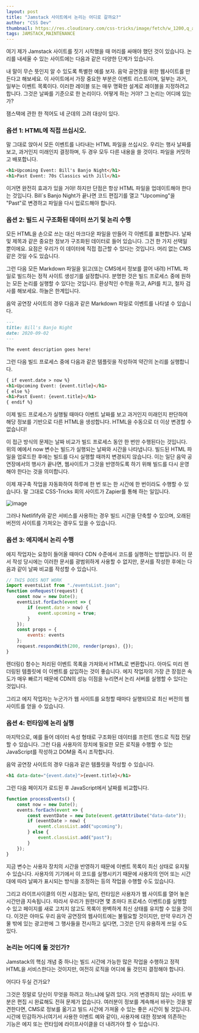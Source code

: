 ```yaml
---
layout: post
title: "Jamstack 사이트에서 논리는 어디로 갈까요?"
author: "CSS Dev"
thumbnail: https://res.cloudinary.com/css-tricks/image/fetch/w_1200,q_auto,f_auto/https://css-tricks.com/wp-content/uploads/2020/08/assembly-line.png
tags: JAMSTACK,MAINTENANCE
---
```


여기 제가 Jamstack 사이트를 짓기 시작했을 때 머리를 싸매야 했던 것이 있습니다. 논리를 내세울 수 있는 사이트에는 다음과 같은 다양한 단계가 있습니다.

내 말이 무슨 뜻인지 알 수 있도록 특별한 예를 보자. 음악 공연장을 위한 웹사이트를 만든다고 해보세요. 이 사이트에서 가장 중요한 부분은 이벤트 리스트이며, 일부는 과거, 일부는 이벤트 목록이다. 이러한 레이블 또는 매우 명확한 설계로 레이블을 지정하려고 합니다. 그것은 날짜를 기준으로 한 논리이다. 어떻게 하는 거야? 그 논리는 어디에 있는가?

잼스택에 관한 한 적어도 네 군데의 고려 대상이 있다.

### 옵션 1: HTML에 직접 쓰십시오.

말 그대로 앉아서 모든 이벤트를 나타내는 HTML 파일을 쓰십시오. 우리는 행사 날짜를 보고, 과거인지 미래인지 결정하며, 두 경우 모두 다른 내용을 쓸 것이다. 파일을 커밋하고 배포합니다.

```html
<h1>Upcoming Event: Bill's Banjo Night</h1>
<h1>Past Event: 70s Classics with Jill</h1>
```

이거면 완전히 효과가 있을 거야! 하지만 단점은 항상 HTML 파일을 업데이트해야 한다는 것입니다. Bill`s Banjo Night가 끝나면 코드 편집기를 열고 "Upcoming"을 "Past"로 변경하고 파일을 다시 업로드해야 합니다.

### 옵션 2: 빌드 시 구조화된 데이터 쓰기 및 논리 수행

모든 HTML을 손으로 쓰는 대신 마크다운 파일을 만들어 각 이벤트를 표현합니다. 날짜 및 제목과 같은 중요한 정보가 구조화된 데이터로 들어 있습니다. 그건 한 가지 선택일 뿐이에요. 요점은 우리가 이 데이터에 직접 접근할 수 있다는 것입니다. 머리 없는 CMS 같은 것일 수도 있습니다.

그런 다음 모든 Markdown 파일을 읽고(또는 CMS에서 정보를 끌어 내려) HTML 파일로 빌드하는 정적 사이트 생성기를 설정합니다. 분명한 것은 빌드 프로세스 중에 원하는 모든 논리를 실행할 수 있다는 것입니다. 환상적인 수학을 하고, API를 치고, 철자 검사를 해보세요. 하늘은 한계입니다.

음악 공연장 사이트의 경우 다음과 같은 Markdown 파일로 이벤트를 나타낼 수 있습니다.

```markdown
---
title: Bill's Banjo Night
date: 2020-09-02
---

The event description goes here!
```

그런 다음 빌드 프로세스 중에 다음과 같은 템플릿을 작성하여 약간의 논리를 실행합니다.

```html
{ if event.date > now %}
<h1>Upcoming Event: {event.title}</h1>
{ else %}
<h1>Past Event: {event.title}</h1>
{ endif %}
```

이제 빌드 프로세스가 실행될 때마다 이벤트 날짜를 보고 과거인지 미래인지 판단하여 해당 정보를 기반으로 다른 HTML을 생성합니다. HTML을 수동으로 더 이상 변경할 수 없습니다!

이 접근 방식의 문제는 날짜 비교가 빌드 프로세스 동안 한 번만 수행된다는 것입니다. 위의 예에서 now 변수는 빌드가 실행되는 날짜와 시간을 나타냅니다. 빌드된 HTML 파일을 업로드한 후에는 빌드를 다시 실행할 때까지 변경되지 않습니다. 이는 일단 음악 공연장에서의 행사가 끝나면, 웹사이트가 그것을 반영하도록 하기 위해 빌드를 다시 운영해야 한다는 것을 의미합니다.

이제 재구축 작업을 자동화하여 하루에 한 번 또는 한 시간에 한 번이라도 수행할 수 있습니다. 말 그대로 CSS-Tricks 회의 사이트가 Zapier를 통해 하는 일입니다.

![image](https://i1.wp.com/css-tricks.com/wp-content/uploads/2020/08/YIheuQLw.png?resize=1024%2C677&ssl=1)

그러나 Netlifify와 같은 서비스를 사용하는 경우 빌드 시간을 단축할 수 있으며, 오래된 버전의 사이트를 가져오는 경우도 있을 수 있습니다.

### 옵션 3: 에지에서 논리 수행

에지 작업자는 요청이 들어올 때마다 CDN 수준에서 코드를 실행하는 방법입니다. 이 문서 작성 당시에는 이러한 문서를 광범위하게 사용할 수 없지만, 문서를 작성한 후에는 다음과 같이 날짜 비교를 작성할 수 있습니다.

```js
// THIS DOES NOT WORK
import eventsList from "./eventsList.json";
function onRequest(request) {
    const now = new Date();
    eventList.forEach(event => {
        if (event.date > now) {
            event.upcoming = true;
        }
    });
    const props = {
        events: events
    };
    request.respondWith(200, render(props), {});
}
```

렌더링() 함수는 처리된 이벤트 목록을 가져와서 HTML로 변환합니다. 아마도 미리 렌더링된 템플릿에 이 이벤트를 삽입하는 것이 좋습니다. 에지 작업자의 가장 큰 장점은 속도가 매우 빠르기 때문에 CDN의 성능 이점을 누리면서 논리 서버를 실행할 수 있다는 것입니다.

그리고 에지 작업자는 누군가가 웹 사이트를 요청할 때마다 실행되므로 최신 버전의 웹 사이트를 얻을 수 있습니다.

### 옵션 4: 런타임에 논리 실행

마지막으로, 예를 들어 데이터 속성 형태로 구조화된 데이터를 프런트 엔드로 직접 전달할 수 있습니다. 그런 다음 사용자의 장치에 필요한 모든 로직을 수행할 수 있는 JavaScript를 작성하고 DOM을 즉시 조작합니다.

음악 공연장 사이트의 경우 다음과 같은 템플릿을 작성할 수 있습니다.

```html
<h1 data-date="{event.date}">{event.title}</h1>
```

그런 다음 페이지가 로드된 후 JavaScript에서 날짜를 비교합니다.

```js
function processEvents() {
    const now = new Date();
    events.forEach(event => {
        const eventDate = new Date(event.getAttribute("data-date"));
        if (eventDate > now) {
            event.classList.add("upcoming");
        } else {
            event.classList.add("past");
        }
    });
}
```

지금 변수는 사용자 장치의 시간을 반영하기 때문에 이벤트 목록이 최신 상태로 유지될 수 있습니다. 사용자의 기기에서 이 코드를 실행시키기 때문에 사용자의 언어 또는 시간대에 따라 날짜가 표시되는 방식을 조정하는 등의 작업을 수행할 수도 있습니다.

그리고 라이프사이클의 이전 시점과는 달리, 런타임은 사용자가 웹 사이트를 열어 놓은 시간만큼 지속됩니다. 따라서 우리가 원한다면 몇 초마다 프로세스 이벤트()를 실행할 수 있고 페이지를 새로 고치지 않고도 목록이 완벽하게 최신 상태를 유지할 수 있을 것이다. 이것은 아마도 우리 음악 공연장의 웹사이트에는 불필요할 것이지만, 만약 우리가 건물 밖에 있는 광고판에 그 행사들을 전시하고 싶다면, 그것은 단지 유용하게 쓰일 수도 있다.

### 논리는 어디에 둘 것인가?

Jamstack의 핵심 개념 중 하나는 빌드 시간에 가능한 많은 작업을 수행하고 정적 HTML을 서비스한다는 것이지만, 여전히 로직을 어디에 둘 것인지 결정해야 합니다.

어디다 두실 건가요?

그것은 정말로 당신이 무엇을 하려고 하느냐에 달려 있다. 거의 변경하지 않는 사이트 부분은 편집 시 완료해도 전혀 문제가 없습니다. 여러분이 정보를 계속해서 바꾸는 것을 발견한다면, CMS로 정보를 옮기고 빌드 시간에 가져올 수 있는 좋은 시간이 될 것입니다. 시간에 민감하거나(여기서 사용한 이벤트 예와 같이), 사용자에 대한 정보에 의존하는 기능은 에지 또는 런타임에 라이프사이클을 더 내려가야 할 수 있습니다.
